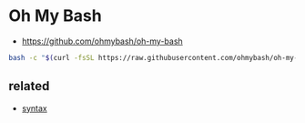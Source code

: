 # Oh My Bash
- https://github.com/ohmybash/oh-my-bash

```sh
bash -c "$(curl -fsSL https://raw.githubusercontent.com/ohmybash/oh-my-bash/master/tools/install.sh)"
```

## related
- [syntax](/mib/bash/syntax.md)
